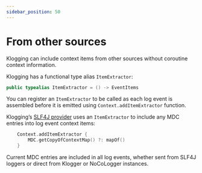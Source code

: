 ```yaml
---
sidebar_position: 50
---
```


# From other sources

Klogging can include context items from other sources without coroutine context information.

Klogging has a functional type alias `ItemExtractor`:

```kotlin
public typealias ItemExtractor = () -> EventItems
```

You can register an `ItemExtractor` to be called as each log event is assembled before it is
emitted using `Context.addItemExtractor` function.

Klogging’s [SLF4J provider](../java/slf4j) uses an `ItemExtractor` to include any MDC entries into
log event context items:

```kotlin
    Context.addItemExtractor {
        MDC.getCopyOfContextMap() ?: mapOf()
    }
```

Current MDC entries are included in all log events, whether sent from SLF4J loggers or direct from
Klogger or NoCoLogger instances.
